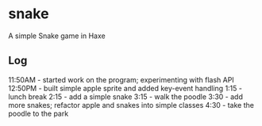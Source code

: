 # snake

A simple Snake game in Haxe

## Log
11:50AM - started work on the program; experimenting with flash API
12:50PM - built simple apple sprite and added key-event handling
1:15 - lunch break
2:15 - add a simple snake
3:15 - walk the poodle
3:30 - add more snakes; refactor apple and snakes into simple classes
4:30 - take the poodle to the park





